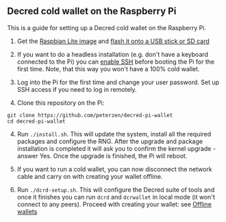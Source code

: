 ## Decred cold wallet on the Raspberry Pi

This is a guide for setting up a Decred cold wallet on the Raspberry Pi.



1. Get the [Raspbian Lite image](https://www.raspberrypi.org/downloads/raspbian/) and [flash it onto a USB stick or SD card](https://www.raspberrypi.org/documentation/installation/installing-images/README.md)


2. If you want to do a headless installation (e.g. don't have a keyboard connected to the Pi) you can [enable SSH](https://www.raspberrypi.org/documentation/remote-access/ssh/) before booting the Pi for the first time.  Note, that this way you won't have a 100% cold wallet.

3. Log into the Pi for the first time and change your user password.  Set up SSH access if you need to log in remotely.

4. Clone this repository on the Pi:

```
git clone https://github.com/peterzen/decred-pi-wallet
cd decred-pi-wallet
````

4. Run `./install.sh`.  This will update the system, install all the required packages and configure the RNG.  After the upgrade and package installation is completed it will ask you to confirm the kernel upgrade - answer Yes.  Once the upgrade is finished, the Pi will reboot.

5. If you want to run a cold wallet, you can now disconnect the network cable and carry on with creating your wallet offline.

6. Run `./dcrd-setup.sh`.  This will configure the Decred suite of tools and once it finishes you can run `dcrd` and `dcrwallet` in local mode (it won't connect to any peers).  Proceed with creating your wallet: see [Offline wallets](https://github.com/chappjc/dcrwallet/blob/master/docs/offline_wallets.md)


